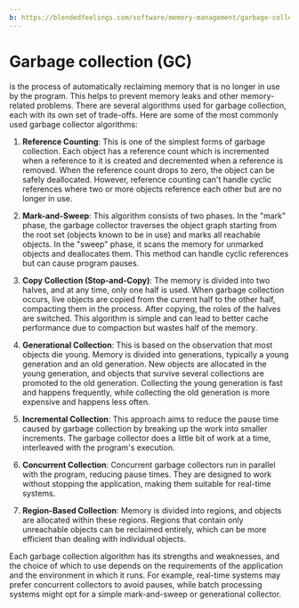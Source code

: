 ```yaml
---
b: https://blendedfeelings.com/software/memory-management/garbage-collection/garbage-collection.md
---
```


# Garbage collection (GC) 
is the process of automatically reclaiming memory that is no longer in use by the program. This helps to prevent memory leaks and other memory-related problems. There are several algorithms used for garbage collection, each with its own set of trade-offs. Here are some of the most commonly used garbage collector algorithms:

1. **Reference Counting**: This is one of the simplest forms of garbage collection. Each object has a reference count which is incremented when a reference to it is created and decremented when a reference is removed. When the reference count drops to zero, the object can be safely deallocated. However, reference counting can't handle cyclic references where two or more objects reference each other but are no longer in use.

2. **Mark-and-Sweep**: This algorithm consists of two phases. In the "mark" phase, the garbage collector traverses the object graph starting from the root set (objects known to be in use) and marks all reachable objects. In the "sweep" phase, it scans the memory for unmarked objects and deallocates them. This method can handle cyclic references but can cause program pauses.

3. **Copy Collection (Stop-and-Copy)**: The memory is divided into two halves, and at any time, only one half is used. When garbage collection occurs, live objects are copied from the current half to the other half, compacting them in the process. After copying, the roles of the halves are switched. This algorithm is simple and can lead to better cache performance due to compaction but wastes half of the memory.

4. **Generational Collection**: This is based on the observation that most objects die young. Memory is divided into generations, typically a young generation and an old generation. New objects are allocated in the young generation, and objects that survive several collections are promoted to the old generation. Collecting the young generation is fast and happens frequently, while collecting the old generation is more expensive and happens less often.

5. **Incremental Collection**: This approach aims to reduce the pause time caused by garbage collection by breaking up the work into smaller increments. The garbage collector does a little bit of work at a time, interleaved with the program's execution.

6. **Concurrent Collection**: Concurrent garbage collectors run in parallel with the program, reducing pause times. They are designed to work without stopping the application, making them suitable for real-time systems.

7. **Region-Based Collection**: Memory is divided into regions, and objects are allocated within these regions. Regions that contain only unreachable objects can be reclaimed entirely, which can be more efficient than dealing with individual objects.

Each garbage collection algorithm has its strengths and weaknesses, and the choice of which to use depends on the requirements of the application and the environment in which it runs. For example, real-time systems may prefer concurrent collectors to avoid pauses, while batch processing systems might opt for a simple mark-and-sweep or generational collector.